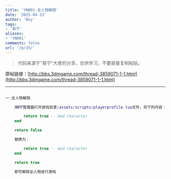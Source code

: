 ```yaml
---
title: 'YN001-全人物解锁'
date: '2025-04-23'
author: 'Bny'
tags:
- '易宁'
aliases:
- 'YN001'
comments: false
url: '/p/15/'
---
```


> 代码来源于“易宁”大佬的分享，仅供学习，不要直接复制粘贴。

原帖链接：[http://bbs.3dmgame.com/thread-3859071-1-1.html](http://bbs.3dmgame.com/thread-3859071-1-1.html)

---

```lua  

一.全人物解锁

	用MT管理器打开游戏目录/assets/scripts/playerprofile.lua文件，将下列内容：

		return true -- mod character
	end

	return false

	替换为：

		return true -- mod character
	end

	return true

	即可解锁全人物进行游戏

```  

